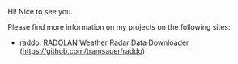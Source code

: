 

Hi! Nice to see you. 

Please find more information on my projects on the following sites:

- [raddo: RADOLAN Weather Radar Data Downloader](https://tramsauer.github.io/raddo) (https://github.com/tramsauer/raddo)
